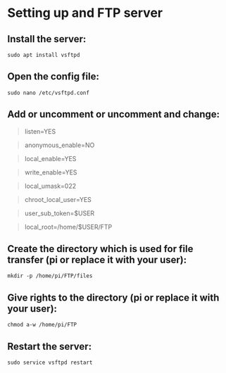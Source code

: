 # Setting up and FTP server

## Install the server:

`sudo apt install vsftpd`

## Open the config file:

`sudo nano /etc/vsftpd.conf`

## Add or uncomment or uncomment and change:

> listen=YES

> anonymous_enable=NO

> local_enable=YES

> write_enable=YES

> local_umask=022

> chroot_local_user=YES

> user_sub_token=$USER

> local_root=/home/$USER/FTP

## Create the directory which is used for file transfer (pi or replace it with your user):

`mkdir -p /home/pi/FTP/files`

## Give rights to the directory (pi or replace it with your user):

`chmod a-w /home/pi/FTP`

## Restart the server:

`sudo service vsftpd restart`
